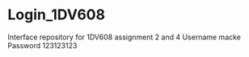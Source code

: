 # Login_1DV608
Interface repository for 1DV608 assignment 2 and 4
Username macke
Password 123123123
